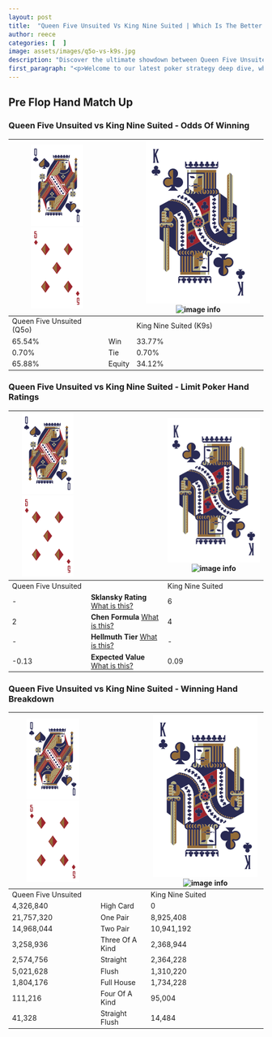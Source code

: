 ```yaml
---
layout: post
title:  "Queen Five Unsuited Vs King Nine Suited | Which Is The Better Hand In Poker? A Complete Guide"
author: reece
categories: [  ]
image: assets/images/q5o-vs-k9s.jpg
description: "Discover the ultimate showdown between Queen Five Unsuited and King Nine Suited in poker! Uncover the odds, strategies, and scenarios where one hand triumphs over the other. Get ready to up your poker game with this thrilling analysis."
first_paragraph: "<p>Welcome to our latest poker strategy deep dive, where we're pitting two distinct hands against each other in a high-stakes showdown: Queen Five Unsuited vs King Nine Suited.</p><p>In the dynamic world of poker, every decision counts, and knowing which hand holds the upper hand is key to your success at the table.</p><p>In this article, we'll dissect these two hands, explore the scenarios where one dominates the other, and equip you with the knowledge to make strategic choices that can tip the odds in your favor.</p><p>Get ready to unravel the intriguing dynamics of these poker hands and elevate your game to new heights.</p>"
---
```




[comment]: # (sp0)

## Pre Flop Hand Match Up

<div class="table hand-ratings" markdown="1"> 



### Queen Five Unsuited vs King Nine Suited - Odds Of Winning


    
| ![image info](assets/images/hand1/Q.png) ![image info](assets/images/hand1/5o.png) |  | ![image info](assets/images/hand2/K.png) ![image info](assets/images/hand2/9s.png) |
| -------- | -------- | -------- |
| Queen Five Unsuited (Q5o) |  | King Nine Suited (K9s) |
| 65.54% | Win | 33.77% |
| 0.70% | Tie | 0.70% |
| 65.88% | Equity | 34.12% |




[comment]: # (sp1)



### Queen Five Unsuited vs King Nine Suited - Limit Poker Hand Ratings


    
| ![image info](assets/images/hand1/Q.png) ![image info](assets/images/hand1/5o.png) |  | ![image info](assets/images/hand2/K.png) ![image info](assets/images/hand2/9s.png) |
| -------- | -------- | -------- |
| Queen Five Unsuited |  | King Nine Suited |
| - | **Sklansky Rating** [What is this?](/sklansky-rating-explained) | 6 |
| 2 | **Chen Formula** [What is this?](/chen-formula-explained) | 4 |
| - | **Hellmuth Tier** [What is this?](/Hellmuth-tier-explained) | - |
| -0.13 | **Expected Value** [What is this?](/expected-value-explained) | 0.09 |




[comment]: # (sp2)



### Queen Five Unsuited vs King Nine Suited - Winning Hand Breakdown


    
| ![image info](assets/images/hand1/Q.png) ![image info](assets/images/hand1/5o.png) |  | ![image info](assets/images/hand2/K.png) ![image info](assets/images/hand2/9s.png) |
| -------- | -------- | -------- |
| Queen Five Unsuited |  | King Nine Suited |
| 4,326,840 | High Card | 0 |
| 21,757,320 | One Pair | 8,925,408 |
| 14,968,044 | Two Pair | 10,941,192 |
| 3,258,936 | Three Of A Kind | 2,368,944 |
| 2,574,756 | Straight | 2,364,228 |
| 5,021,628 | Flush | 1,310,220 |
| 1,804,176 | Full House | 1,734,228 |
| 111,216 | Four Of A Kind | 95,004 |
| 41,328 | Straight Flush | 14,484 |




[comment]: # (sp3)



</div>

[comment]: # (sp4)



[comment]: # (sp5)


